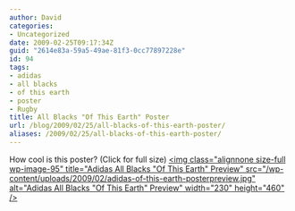 ```yaml
---
author: David
categories:
- Uncategorized
date: 2009-02-25T09:17:34Z
guid: "2614e83a-59a5-49ae-81f3-0cc77897228e"
id: 94
tags:
- adidas
- all blacks
- of this earth
- poster
- Rugby
title: All Blacks "Of This Earth" Poster
url: /blog/2009/02/25/all-blacks-of-this-earth-poster/
aliases: /2009/02/25/all-blacks-of-this-earth-poster/
---
```


How cool is this poster? (Click for full size) <a href="/wp-content/uploads/2009/02/adidas-of-this-earth-posterpreview.jpg" target="_blank"><img class="alignnone size-full wp-image-95" title="Adidas All Blacks "Of This Earth" Preview" src="/wp-content/uploads/2009/02/adidas-of-this-earth-posterpreview.jpg" alt="Adidas All Blacks "Of This Earth" Preview" width="230" height="460" /></a>
